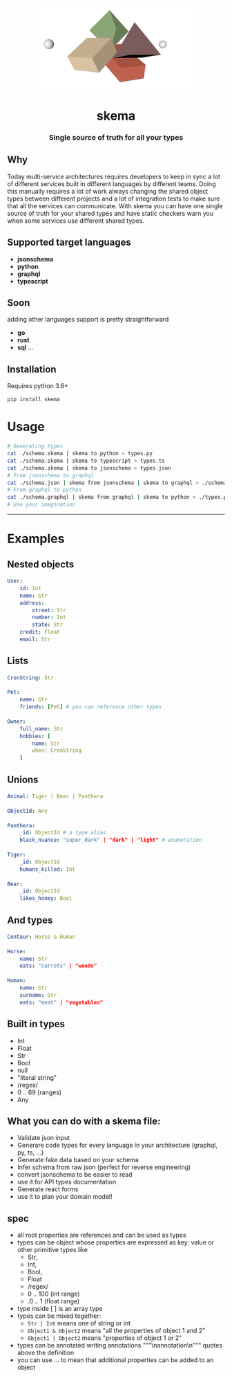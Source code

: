 <p align="center">
  <img width="350" src="https://github.com/remorses/skema/blob/lark/.github/logo.gif?raw=true">
</p>
<h1 align="center">skema</h1>
<h3 align="center">Single source of truth for all your types</h3>

## Why

Today multi-service architectures requires developers to keep in sync a lot of different services built in different languages by different teams.
Doing this manually requires a lot of work always changing the shared object types between different projects and a lot of integration tests to make sure that all the services can communicate.
With skema you can have one single source of truth for your shared types and have static checkers warn you when some services use different shared types.

## Supported target languages

-   **jsonschema**
-   **python**
-   **graphql**
-   **typescript**

## Soon

adding other languages support is pretty straightforward

-   **go**
-   **rust**
-   **sql**
    ...

## Installation

Requires python 3.6+

```
pip install skema
```

# Usage


```sh
# Generating types
cat ./schema.skema | skema to python > types.py
cat ./schema.skema | skema to typescript > types.ts
cat ./schema.skema | skema to jsonschema > types.json
# From jsonschema to graphql
cat ./schema.json | skema from jsonschema | skema to graphql > ./schema.graphql
# From graphql to python
cat ./schema.graphql | skema from graphql | skema to python > ./types.py
# Use your imagination
```

---

# Examples

## Nested objects

```yml
User:
    id: Int
    name: Str
    address:
        street: Str
        number: Int
        state: Str
    credit: Float
    email: Str
```

## Lists

```yml
CronString: Str

Pet:
    name: Str
    friends: [Pet] # you can reference other types

Owner:
    full_name: Str
    hobbies: [
        name: Str
        when: CronString
    ]


```

## Unions

```yml
Animal: Tiger | Bear | Panthera

ObjectId: Any

Panthera:
    _id: ObjectId # a type alias
    black_nuance: "super_dark" | "dark" | "light" # enumeration

Tiger:
    _id: ObjectId
    humans_killed: Int

Bear:
    _id: ObjectId
    likes_honey: Bool
```

## And types

```yml
Centaur: Horse & Human

Horse:
    name: Str
    eats: "carrots" | "weeds"

Human:
    name: Str
    surname: Str
    eats: "meat" | "vegetables"
```

## Built in types

-   Int
-   Float
-   Str
-   Bool
-   null
-   "literal string"
-   /regex/
-   0 .. 69 (ranges)
-   Any

## What you can do with a skema file:

-   Validate json input
-   Generare code types for every language in your architecture (graphql, py, ts, ...)
-   Generate fake data based on your schema
-   Infer schema from raw json (perfect for reverse engineering)
-   convert jsonschema to be easier to read
-   use it for API types documentation
-   Generate react forms
-   use it to plan your domain model!

## spec

-   all root properties are references and can be used as types
-   types can be object whose properties are expressed as key: value or other primitive types like
    -   Str,
    -   Int,
    -   Bool,
    -   Float
    -   /regex/
    -   0 .. 100 (int range)
    -   .0 .. 1 (float range)
-   type inside [ ] is an array type
-   types can be mixed together:
    -   `Str | Int` means one of string or int
    -   `Object1 & Object2` means "all the properties of object 1 and 2"
    -   `Object1 | Object2` means "properties of object 1 or 2"
-   types can be annotated writing annotations """\nannotation\n""" quotes above the definition
-   you can use ... to mean that additional properties can be added to an object
